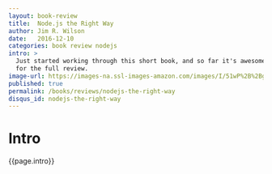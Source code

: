 ```yaml
---
layout: book-review
title:  Node.js the Right Way
author: Jim R. Wilson
date:   2016-12-10
categories: book review nodejs
intro: >
  Just started working through this short book, and so far it's awesome and filled with great information. Stay posted
  for the full review.
image-url: https://images-na.ssl-images-amazon.com/images/I/51wP%2B%2BgnRTL._SX415_BO1,204,203,200_.jpg
published: true
permalink: /books/reviews/nodejs-the-right-way
disqus_id: nodejs-the-right-way
---
```

# Intro

{{page.intro}}
